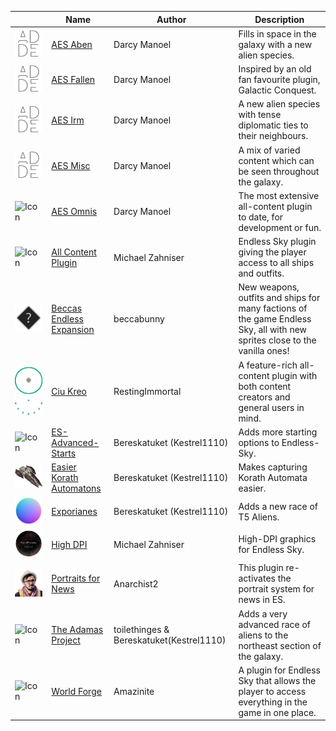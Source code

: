 
| | Name | Author | Description |
|-|------|--------|-------------|
| ![Icon](https://raw.githubusercontent.com/Adde-Endless-Sky/AES-Aben/3f569b3bf386981773b6a21b88542c039f5f5153/icon.png) | [AES Aben](https://github.com/Adde-Endless-Sky/AES-Aben/archive/3f569b3bf386981773b6a21b88542c039f5f5153.zip) | Darcy Manoel | Fills in space in the galaxy with a new alien species. |
| ![Icon](https://raw.githubusercontent.com/Adde-Endless-Sky/AES-Fallen/ad47b294bb6c88dfcdbc16687598942808cbd83a/icon.png) | [AES Fallen](https://github.com/Adde-Endless-Sky/AES-Fallen/archive/ad47b294bb6c88dfcdbc16687598942808cbd83a.zip) | Darcy Manoel | Inspired by an old fan favourite plugin, Galactic Conquest. |
| ![Icon](https://raw.githubusercontent.com/Adde-Endless-Sky/AES-Irm/fd8c862c4602dd4e113b31d448412e41fabf72dc/icon.png) | [AES Irm](https://github.com/Adde-Endless-Sky/AES-Irm/archive/fd8c862c4602dd4e113b31d448412e41fabf72dc.zip) | Darcy Manoel | A new alien species with tense diplomatic ties to their neighbours. |
| ![Icon](https://raw.githubusercontent.com/Adde-Endless-Sky/AES-Misc/5d6e601d833d5f267f724d16a09c9ddd0d756f35/icon.png) | [AES Misc](https://github.com/Adde-Endless-Sky/AES-Misc/archive/5d6e601d833d5f267f724d16a09c9ddd0d756f35.zip) | Darcy Manoel | A mix of varied content which can be seen throughout the galaxy. |
| ![Icon](https://raw.githubusercontent.com/Adde-Endless-Sky/AES-Omnis/3d989b0fc0b7f1a843870837aa9acb331836a317/icon.png) | [AES Omnis](https://github.com/Adde-Endless-Sky/AES-Omnis/archive/3d989b0fc0b7f1a843870837aa9acb331836a317.zip) | Darcy Manoel | The most extensive all-content plugin to date, for development or fun. |
| ![Icon](https://github.com/endless-sky/all-content-plugin/raw/v0.9.13/icon.png) | [All Content Plugin](https://github.com/endless-sky/all-content-plugin/archive/refs/tags/v0.9.13.zip) | Michael Zahniser | Endless Sky plugin giving the player access to all ships and outfits. |
| ![Icon](https://raw.githubusercontent.com/endless-sky/endless-sky/master/images/outfit/unknown.png) | [Beccas Endless Expansion](https://github.com/beccabunny/Beccas-Endless-Expansion/archive/refs/tags/1.2.0.zip) | beccabunny | New weapons, outfits and ships for many factions of the game Endless Sky, all with new sprites close to the vanilla ones! |
| ![Icon](https://github.com/RestingImmortal/Ciu-Kreo/raw/c8deb9aee5c7e0b96657d21e76b81602acbcb8a1/icon.png) | [Ciu Kreo](https://github.com/RestingImmortal/Ciu-Kreo/archive/c8deb9aee5c7e0b96657d21e76b81602acbcb8a1.zip) | RestingImmortal | A feature-rich all-content plugin with both content creators and general users in mind. |
| ![Icon](https://github.com/kestrel1110/ES-Advanced-Starts/raw/1.2/icon.jpg) | [ES-Advanced-Starts](https://github.com/kestrel1110/ES-Advanced-Starts/archive/refs/tags/1.2.zip) | Bereskatuket (Kestrel1110) | Adds more starting options to Endless-Sky. |
| ![Icon](https://github.com/kestrel1110/Easier-Korath-Automatons/raw/1.0.0/icon.png) | [Easier Korath Automatons](https://github.com/kestrel1110/Easier-Korath-Automatons/archive/refs/tags/1.0.0.zip) | Bereskatuket (Kestrel1110) | Makes capturing Korath Automata easier. |
| ![Icon](https://github.com/kestrel1110/Exporianes/raw/1.8/icon.png) | [Exporianes](https://github.com/kestrel1110/Exporianes/archive/refs/tags/1.8.zip) | Bereskatuket (Kestrel1110) | Adds a new race of T5 Aliens. |
| ![Icon](https://github.com/endless-sky/endless-sky-high-dpi/raw/v0.9.12/icon.png) | [High DPI](https://github.com/endless-sky/endless-sky-high-dpi/archive/refs/tags/v0.9.12.zip) | Michael Zahniser | High-DPI graphics for Endless Sky. |
| ![Icon](https://github.com/Anarchist2/ES-news-portraits/raw/v1.0/icon.png) | [Portraits for News](https://github.com/Anarchist2/ES-news-portraits/archive/refs/tags/v1.0.zip) | Anarchist2 | This plugin re-activates the portrait system for news in ES. |
| ![Icon](https://raw.githubusercontent.com/kestrel1110/Adamas-Project/v0.1.1/icon.png) | [The Adamas Project](https://github.com/kestrel1110/Adamas-Project/archive/refs/tags/v0.1.1.zip) | toilethinges & Bereskatuket(Kestrel1110) | Adds a very advanced race of aliens to the northeast section of the galaxy. |
| ![Icon](https://github.com/EndlessSkyCommunity/world-forge/raw/bf2940da78d567fd3d4006bb1fb8cbf5fd89960b/icon.png) | [World Forge](https://github.com/EndlessSkyCommunity/world-forge/archive/bf2940da78d567fd3d4006bb1fb8cbf5fd89960b.zip) | Amazinite | A plugin for Endless Sky that allows the player to access everything in the game in one place. |